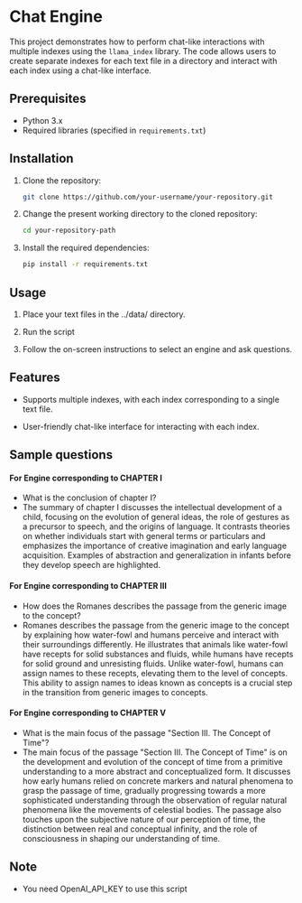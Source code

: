 # Chat Engine

This project demonstrates how to perform chat-like interactions with multiple indexes using the `llama_index` library. The code allows users to create separate indexes for each text file in a directory and interact with each index using a chat-like interface.

## Prerequisites

- Python 3.x
- Required libraries (specified in `requirements.txt`)

## Installation

1. Clone the repository:
   ```bash
   git clone https://github.com/your-username/your-repository.git
   ```
2. Change the present working directory to the cloned repository:
   ```bash
   cd your-repository-path
   ```
3. Install the required dependencies:
   ```bash
   pip install -r requirements.txt
   ```
## Usage

1. Place your text files in the ../data/ directory.

2. Run the script

3. Follow the on-screen instructions to select an engine and ask questions.

## Features

- Supports multiple indexes, with each index corresponding to a single text file.

- User-friendly chat-like interface for interacting with each index.

## Sample questions

#### For Engine corresponding to CHAPTER I
- What is the conclusion of chapter I?
- The summary of chapter I discusses the intellectual development of a child, focusing on the evolution of general ideas, the role of gestures as a precursor to speech, and the origins of language. It contrasts theories on whether individuals start with general terms or particulars and emphasizes the importance of creative imagination and early language acquisition. Examples of abstraction and generalization in infants before they develop speech are highlighted.

#### For Engine corresponding to CHAPTER III
- How does the Romanes describes the passage from the generic image to the concept?
- Romanes describes the passage from the generic image to the concept by explaining how water-fowl and humans perceive and interact with their surroundings differently. He illustrates that animals like water-fowl have recepts for solid substances and fluids, while humans have recepts for solid ground and unresisting fluids. Unlike water-fowl, humans can assign names to these recepts, elevating them to the level of concepts. This ability to assign names to ideas known as concepts is a crucial step in the transition from generic images to concepts.
#### For Engine corresponding to CHAPTER V
- What is the main focus of the passage "Section III. The Concept of Time"?
- The main focus of the passage "Section III. The Concept of Time" is on the development and evolution of the concept of time from a primitive understanding to a more abstract and conceptualized form. It discusses how early humans relied on concrete markers and natural phenomena to grasp the passage of time, gradually progressing towards a more sophisticated understanding through the observation of regular natural phenomena like the movements of celestial bodies. The passage also touches upon the subjective nature of our perception of time, the distinction between real and conceptual infinity, and the role of consciousness in shaping our understanding of time.

## Note 
- You need OpenAI_API_KEY to use this script
